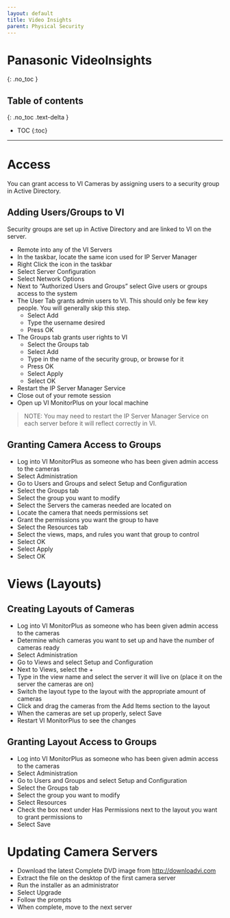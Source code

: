 ```yaml
---
layout: default
title: Video Insights
parent: Physical Security
---
```


# Panasonic VideoInsights
{: .no_toc }

## Table of contents
{: .no_toc .text-delta }


* TOC
{:toc}

---

# Access
You can grant access to VI Cameras by assigning users to a security group in Active Directory.

## Adding Users/Groups to VI
Security groups are set up in Active Directory and are linked to VI on the server.

* Remote into any of the VI Servers
* In the taskbar, locate the same icon used for IP Server Manager
* Right Click the icon in the taskbar
* Select Server Configuration
* Select Network Options
* Next to “Authorized Users and Groups” select Give users or groups access to the system
* The User Tab grants admin users to VI. This should only be few key people. You will generally skip this step.
    * Select Add
    * Type the username desired
    * Press OK
* The Groups tab grants user rights to VI
    * Select the Groups tab
    * Select Add
    * Type in the name of the security group, or browse for it
    * Press OK
    * Select Apply
    * Select OK
* Restart the IP Server Manager Service
* Close out of your remote session
* Open up VI MonitorPlus on your local machine

> NOTE: You may need to restart the IP Server Manager Service on each server before it will reflect correctly in VI.

## Granting Camera Access to Groups

* Log into VI MonitorPlus as someone who has been given admin access to the cameras
* Select Administration
* Go to Users and Groups and select Setup and Configuration
* Select the Groups tab
* Select the group you want to modify
* Select the Servers the cameras needed are located on
* Locate the camera that needs permissions set
* Grant the permissions you want the group to have
* Select the Resources tab
* Select the views, maps, and rules you want that group to control
* Select OK
* Select Apply
* Select OK

# Views (Layouts)
## Creating Layouts of Cameras

* Log into VI MonitorPlus as someone who has been given admin access to the cameras
* Determine which cameras you want to set up and have the number of cameras ready
* Select Administration
* Go to Views and select Setup and Configuration
* Next to Views, select the +
* Type in the view name and select the server it will live on (place it on the server the cameras are on)
* Switch the layout type to the layout with the appropriate amount of cameras
* Click and drag the cameras from the Add Items section to the layout
* When the cameras are set up properly, select Save
* Restart VI MonitorPlus to see the changes

## Granting Layout Access to Groups

* Log into VI MonitorPlus as someone who has been given admin access to the cameras
* Select Administration
* Go to Users and Groups and select Setup and Configuration
* Select the Groups tab
* Select the group you want to modify
* Select Resources
* Check the box next under Has Permissions next to the layout you want to grant permissions to
* Select Save

# Updating Camera Servers
* Download the latest Complete DVD image from http://downloadvi.com 
* Extract the file on the desktop of the first camera server
* Run the installer as an administrator
* Select Upgrade
* Follow the prompts
* When complete, move to the next server
